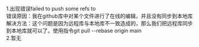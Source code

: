 1.出现错误failed to push some refs to   
错误原因：我在github库中对某个文件进行了在线的编辑，并且没有同步到本地库  
解决方法：这个问题是因为远程库与本地库不一致造成的，那么我们把远程库同步到本地库就可以了。使用指令git pull --rebase origin main  
2.暂无

